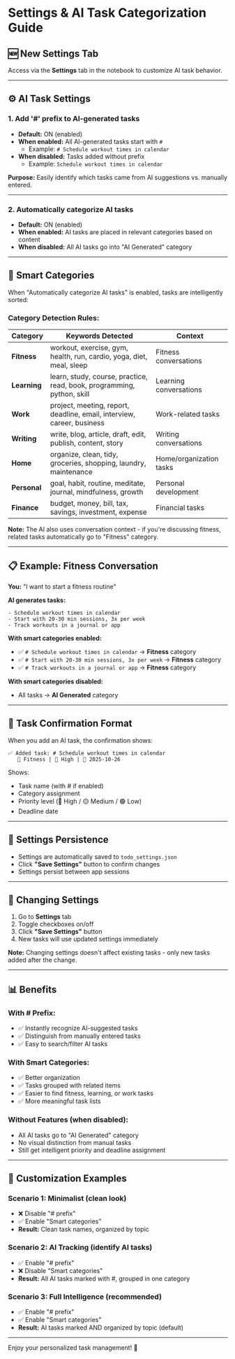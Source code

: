 # Settings & AI Task Categorization Guide

## 🆕 New Settings Tab

Access via the **Settings** tab in the notebook to customize AI task behavior.

---

## ⚙️ AI Task Settings

### 1. **Add '#' prefix to AI-generated tasks**
- **Default:** ON (enabled)
- **When enabled:** All AI-generated tasks start with `#`
  - Example: `# Schedule workout times in calendar`
- **When disabled:** Tasks added without prefix
  - Example: `Schedule workout times in calendar`

**Purpose:** Easily identify which tasks came from AI suggestions vs. manually entered.

---

### 2. **Automatically categorize AI tasks**
- **Default:** ON (enabled)
- **When enabled:** AI tasks are placed in relevant categories based on content
- **When disabled:** All AI tasks go into "AI Generated" category

---

## 📁 Smart Categories

When "Automatically categorize AI tasks" is enabled, tasks are intelligently sorted:

### Category Detection Rules:

| Category | Keywords Detected | Context |
|----------|------------------|---------|
| **Fitness** | workout, exercise, gym, health, run, cardio, yoga, diet, meal, sleep | Fitness conversations |
| **Learning** | learn, study, course, practice, read, book, programming, python, skill | Learning conversations |
| **Work** | project, meeting, report, deadline, email, interview, career, business | Work-related tasks |
| **Writing** | write, blog, article, draft, edit, publish, content, story | Writing conversations |
| **Home** | organize, clean, tidy, groceries, shopping, laundry, maintenance | Home/organization tasks |
| **Personal** | goal, habit, routine, meditate, journal, mindfulness, growth | Personal development |
| **Finance** | budget, money, bill, tax, savings, investment, expense | Financial tasks |

**Note:** The AI also uses conversation context - if you're discussing fitness, related tasks automatically go to "Fitness" category.

---

## 📋 Example: Fitness Conversation

**You:** "I want to start a fitness routine"

**AI generates tasks:**
```
- Schedule workout times in calendar
- Start with 20-30 min sessions, 3x per week
- Track workouts in a journal or app
```

**With smart categories enabled:**
- ✅ `# Schedule workout times in calendar` → **Fitness** category
- ✅ `# Start with 20-30 min sessions, 3x per week` → **Fitness** category
- ✅ `# Track workouts in a journal or app` → **Fitness** category

**With smart categories disabled:**
- All tasks → **AI Generated** category

---

## 🎯 Task Confirmation Format

When you add an AI task, the confirmation shows:

```
✅ Added task: # Schedule workout times in calendar
   📁 Fitness | 🔴 High | 📅 2025-10-26
```

Shows:
- Task name (with # if enabled)
- Category assignment
- Priority level (🔴 High / 🟡 Medium / 🟢 Low)
- Deadline date

---

## 💾 Settings Persistence

- Settings are automatically saved to `todo_settings.json`
- Click **"Save Settings"** button to confirm changes
- Settings persist between app sessions

---

## 🔄 Changing Settings

1. Go to **Settings** tab
2. Toggle checkboxes on/off
3. Click **"Save Settings"** button
4. New tasks will use updated settings immediately

**Note:** Changing settings doesn't affect existing tasks - only new tasks added after the change.

---

## 📊 Benefits

### With # Prefix:
- ✅ Instantly recognize AI-suggested tasks
- ✅ Distinguish from manually entered tasks
- ✅ Easy to search/filter AI tasks

### With Smart Categories:
- ✅ Better organization
- ✅ Tasks grouped with related items
- ✅ Easier to find fitness, learning, or work tasks
- ✅ More meaningful task lists

### Without Features (when disabled):
- All AI tasks go to "AI Generated" category
- No visual distinction from manual tasks
- Still get intelligent priority and deadline assignment

---

## 🎨 Customization Examples

### Scenario 1: Minimalist (clean look)
- ❌ Disable "# prefix"
- ✅ Enable "Smart categories"
- **Result:** Clean task names, organized by topic

### Scenario 2: AI Tracking (identify AI tasks)
- ✅ Enable "# prefix"
- ❌ Disable "Smart categories"
- **Result:** All AI tasks marked with #, grouped in one category

### Scenario 3: Full Intelligence (recommended)
- ✅ Enable "# prefix"
- ✅ Enable "Smart categories"
- **Result:** AI tasks marked AND organized by topic (default)

---

Enjoy your personalized task management! 🚀
